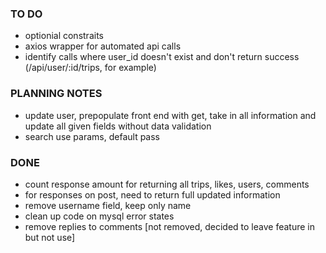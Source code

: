 ### TO DO
-    optionial constraits
-    axios wrapper for automated api calls
-    identify calls where user_id doesn't exist and don't return success (/api/user/:id/trips, for example)

### PLANNING NOTES
-    update user, prepopulate front end with get, take in all information and update all given fields without data validation
-    search use params, default pass
        
### DONE
-    count response amount for returning all trips, likes, users, comments
-    for responses on post, need to return full updated information
-    remove username field, keep only name
-    clean up code on mysql error states
-    remove replies to comments [not removed, decided to leave feature in but not use]
